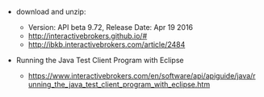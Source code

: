 - download and unzip:

    - Version: API beta 9.72, Release Date: Apr 19 2016
    - http://interactivebrokers.github.io/#
    - http://ibkb.interactivebrokers.com/article/2484
- Running the Java Test Client Program with Eclipse

    - https://www.interactivebrokers.com/en/software/api/apiguide/java/running_the_java_test_client_program_with_eclipse.htm
